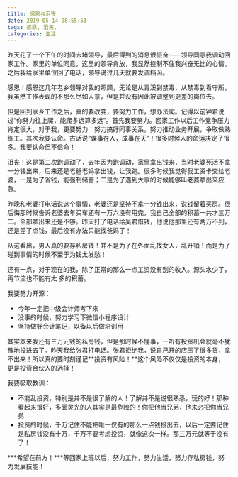 ```yaml
---
title: 感恩与沮丧
date: 2019-05-14 08:55:51
tags: 感恩, 沮丧,
categories: 生活
---
```


昨天花了一个下午的时间去堵领导，最后得到的消息很振奋——领导同意我调动回家工作。家里的单位同意，这里的领导肯放，我显然控制不住我兴奋无比的心情。之后我给家里单位回了电话，领导说过几天就要发调档函。

感恩！感恩这几年老乡领导对我的照顾，无论是从青溪到禁毒，从禁毒到看守所，我虽然工作表现的不那么尽如人意，但是并没有因此被调整到更差的岗位去。

但是回到家乡工作之后，真的要改变，要努力工作，想办法爬。记得以前钟君说过“你努力往上爬，能爬多远算多远”。首先我要努力。回家工作以后工作竞争压力肯定很大，对于我，更要努力：努力搞好同事关系，努力推动业务开展，争取做熟练工。其次我要认命。古话说“谋事在人，成事在天”！很多时候人的命运决定了很多。我要认命但不信命！

沮丧！这是第二次跑调动了，去年因为跑调动，家里拿出钱来，当时老婆死活不拿一分钱出来，后来还是老爸老妈拿出钱，让我跑。很多时候我觉得我工资卡交给老婆，一是为了省钱，能强制储蓄；二是为了遇到大事的时候能够叫老婆拿出来应急。

昨晚和老婆打电话说这个事情，老婆还是坚持不拿一分钱出来，说钱留着买房。很后悔那时候告诉老婆去年买车还有一万六没有用完，我自己全部的积蓄一共才三万二。全部拿出来还是不够。昨天打了电话给吴君借钱，他说他那里还有两万不到，还是差了点钱，最后没有办法只能找爸妈了！

从这看出，男人真的要存私房钱！并不是为了在外面乱找女人，乱开销！而是为了碰到事情的时候不至于为钱太发愁！

还有一点，对于现在的我，除了正常的那么一点工资没有别的收入。源头水少了，再节流也不能有太 多的积蓄。

我要努力开源：

- 今年一定把中级会计师考下来
- 没事的时候，努力学习下微信小程序设计
- 坚持做好会计笔记，以备以后做培训用

其实本来我还有三万元钱的私房钱，但是那时候不懂事，一听有投资机会就毫不犹豫地投进去了。昨天我给张君打电话。张君拒绝我，说自己开的店压了很多货，拿不出来！所以真的要时刻谨记**投资有风险！**这个风险不仅仅是投资的本身，更是投资合伙人的选择！

我要吸取教训：

- 不能乱投资，特别是并不是很了解的人！了解并不是说很熟悉，玩的好！那种看起来很好，多面灵光的人其实是最危险的！你把他当兄弟，他未必把你当兄弟
- 投资的时候，千万记住不能把唯一仅有的那么一点钱投出去，以后一定要记住是私房钱没有十万，千万不要考虑投资，就像这次一样。那三万元就等于没有了！

***希望在前方！***等回家上班以后，努力工作，努力生活，努力存私房钱，努力发展技能！

